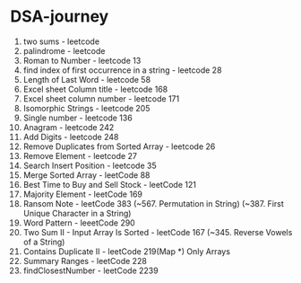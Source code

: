 # DSA-journey
1) two sums - leetcode
2) palindrome - leetcode
3) Roman to Number - leetcode 13
4) find index of first occurrence in a string - leetcode 28
5) Length of Last Word - leetcode 58
6) Excel sheet Column title - leetcode 168
7) Excel sheet column number -  leetcode 171
8) Isomorphic Strings - leetcode 205
9) Single number - leetcode 136
10) Anagram - leetcode 242
11) Add Digits - leetcode 248
12) Remove Duplicates from Sorted Array - leetcode 26
13) Remove Element - leetcode 27
14) Search Insert Position - leetcode 35
15) Merge Sorted Array - leetCode 88
16) Best Time to Buy and Sell Stock - leetCode 121
17) Majority Element - leetCode 169
18) Ransom Note - leetCode 383 (~567. Permutation in String) (~387. First Unique Character in a String)
19) Word Pattern - leeetCode 290
20) Two Sum II - Input Array Is Sorted - leetCode 167 (~345. Reverse Vowels of a String)
21) Contains Duplicate II - leetCode 219(Map *)
    Only Arrays 
23) Summary Ranges - leetCode 228
24) findClosestNumber - leetCode 2239
 


